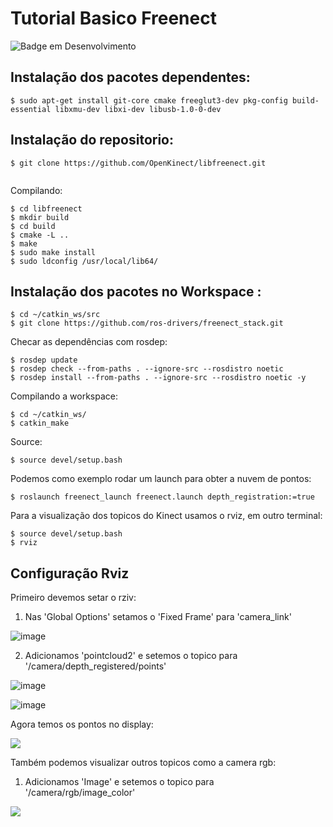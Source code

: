 # Tutorial Basico Freenect
![Badge em Desenvolvimento](http://img.shields.io/static/v1?label=STATUS&message=EM%20DESENVOLVIMENTO&color=GREEN&style=for-the-badge)

## Instalação dos pacotes dependentes:
```
$ sudo apt-get install git-core cmake freeglut3-dev pkg-config build-essential libxmu-dev libxi-dev libusb-1.0-0-dev
```

## Instalação do repositorio:
```
$ git clone https://github.com/OpenKinect/libfreenect.git


```

Compilando:

```
$ cd libfreenect
$ mkdir build
$ cd build
$ cmake -L ..
$ make
$ sudo make install
$ sudo ldconfig /usr/local/lib64/
```

## Instalação dos pacotes no Workspace :
```
$ cd ~/catkin_ws/src
$ git clone https://github.com/ros-drivers/freenect_stack.git
```

Checar as dependências com rosdep:
```
$ rosdep update
$ rosdep check --from-paths . --ignore-src --rosdistro noetic
$ rosdep install --from-paths . --ignore-src --rosdistro noetic -y
```

Compilando a workspace:
```
$ cd ~/catkin_ws/
$ catkin_make
```

Source:
```
$ source devel/setup.bash
```

Podemos como exemplo rodar um launch para obter a nuvem de pontos:

```
$ roslaunch freenect_launch freenect.launch depth_registration:=true

```

Para a visualização dos topicos do Kinect usamos o rviz, em outro terminal:

```
$ source devel/setup.bash
$ rviz
```

## Configuração Rviz

Primeiro devemos setar o rziv:
1. Nas 'Global Options' setamos o 'Fixed Frame' para 'camera_link'

![image](https://user-images.githubusercontent.com/112727443/236491093-f5f4da5f-d709-4a50-85c0-f56d959fb1d2.png)

2. Adicionamos 'pointcloud2' e setemos o topico para '/camera/depth_registered/points'

![image](https://user-images.githubusercontent.com/112727443/236491568-bb6ed89f-4ca2-48c2-acef-66cbf4496b42.png) 


![image](https://user-images.githubusercontent.com/112727443/236491772-02c92416-1c0c-4944-aae1-91e29ebd2553.png)

Agora temos os pontos no display:

![](https://github.com/HerickDallAgnol/Openni-e-Freenect-/blob/main/rviz.gif)

Também podemos visualizar outros topicos como a camera rgb:

1. Adicionamos 'Image' e setemos o topico para '/camera/rgb/image_color'

![](https://github.com/HerickDallAgnol/Openni-e-Freenect-/blob/main/imagecolor.gif)





